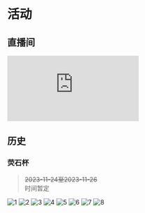 # 活动

## 直播间

<iframe style={{width:"100%", height: '50vh'}} src="https://www.bilibili.com/blackboard/live/live-activity-player.html?cid=30923817&quality=0" frameborder="no" framespacing="0" scrolling="no" allow="autoplay; encrypted-media" allowfullscreen="true"></iframe>

## 历史

### 荧石杯

>~~2023-11-24至2023-11-26~~  
>时间暂定

![1](/img/活动/荧石杯/1.jpg)
![2](/img/活动/荧石杯/2.jpg)
![3](/img/活动/荧石杯/3.jpg)
![4](/img/活动/荧石杯/4.jpg)
![5](/img/活动/荧石杯/5.jpg)
![6](/img/活动/荧石杯/6.jpg)
![7](/img/活动/荧石杯/7.jpg)
![8](/img/活动/荧石杯/8.jpg)
